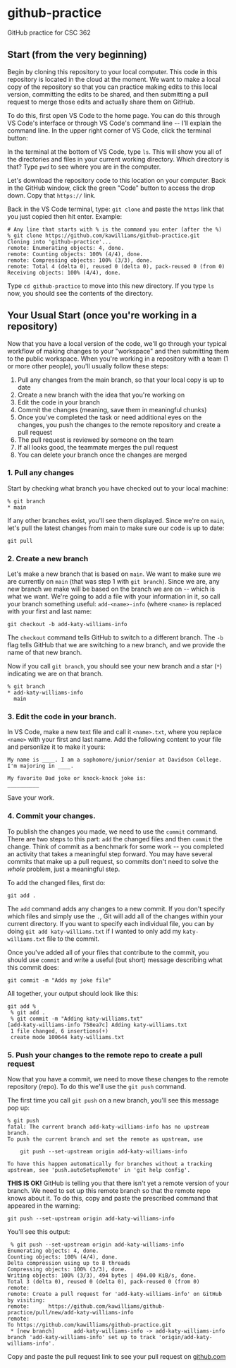 # github-practice
GitHub practice for CSC 362

## Start (from the very beginning)
Begin by cloning this repository to your local computer. This code in this repository is located in the cloud at the moment. We want to make a local copy of the repository so that you can practice making edits to this local version, committing the edits to be shared, and then submitting a pull request to merge those edits and actually share them on GitHub.

To do this, first open VS Code to the home page. You can do this through VS Code's interface or through VS Code's command line -- I'll explain the command line. In the upper right corner of VS Code, click the terminal button:
![]()

In the terminal at the bottom of VS Code, type `ls`. This will show you all of the directories and files in your current working directory. Which directory is that? Type `pwd` to see where you are in the computer.

Let's download the repository code to this location on your computer. Back in the GitHub window, click the green "Code" button to access the drop down. Copy that `https://` link.

Back in the VS Code terminal, type:
`git clone` and paste the `https` link that you just copied then hit enter.
Example:
```
# Any line that starts with % is the command you enter (after the %)
% git clone https://github.com/kawilliams/github-practice.git
Cloning into 'github-practice'...
remote: Enumerating objects: 4, done.
remote: Counting objects: 100% (4/4), done.
remote: Compressing objects: 100% (3/3), done.
remote: Total 4 (delta 0), reused 0 (delta 0), pack-reused 0 (from 0)
Receiving objects: 100% (4/4), done.
```

Type `cd github-practice` to move into this new directory. If you type `ls` now, you should see the contents of the directory.

## Your Usual Start (once you're working in a repository)
Now that you have a local version of the code, we'll go through your typical workflow of making changes to your "workspace" and then submitting them to the public workspace. When you're working in a repository with a team (1 or more other people), you'll usually follow these steps:

  1. Pull any changes from the main branch, so that your local copy is up to date
  2. Create a new branch with the idea that you're working on
  3. Edit the code in your branch
  4. Commit the changes (meaning, save them in meaningful chunks)
  5. Once you've completed the task or need additional eyes on the changes, you push the changes to the remote repository and create a pull request
  6. The pull request is reviewed by someone on the team
  7. If all looks good, the teammate merges the pull request
  8. You can delete your branch once the changes are merged

### 1. Pull any changes
Start by checking what branch you have checked out to your local machine:
```
% git branch
* main
```
If any other branches exist, you'll see them displayed. Since we're on `main`, let's pull the latest changes from main to make sure our code is up to date:
```
git pull
```

### 2. Create a new branch
Let's make a new branch that is based on `main`. We want to make sure we are currently on `main` (that was step 1 with `git branch`). Since we are, any new branch we make will be based on the branch we are on -- which is what we want. We're going to add a file with your information in it, so call your branch something useful: `add-<name>-info` (where `<name>` is replaced with your first and last name:
```
git checkout -b add-katy-williams-info
```
The `checkout` command tells GitHub to switch to a different branch. The `-b` flag tells GitHub that we are switching to a new branch, and we provide the name of that new branch.

Now if you call `git branch`, you should see your new branch and a star (`*`) indicating we are on that branch.
```
% git branch
* add-katy-williams-info
  main
```

### 3. Edit the code in your branch.
In VS Code, make a new text file and call it `<name>.txt`, where you replace `<name>` with your first and last name.
Add the following content to your file and personlize it to make it yours:
```
My name is ____. I am a sophomore/junior/senior at Davidson College. I'm majoring in ____.

My favorite Dad joke or knock-knock joke is:
__________
```

Save your work.

### 4. Commit your changes.
To publish the changes you made, we need to use the `commit` command. There are two steps to this part: `add` the changed files and then `commit` the change. Think of commit as a benchmark for some work -- you completed an activity that takes a meaningful step forward. You may have several commits that make up a pull request, so commits don't need to solve the *whole* problem, just a meaningful step.

To add the changed files, first do:
```
git add .
```
The `add` command adds any changes to a new commit. If you don't specify which files and simply use the `.`, Git will add all of the changes within your current directory. If you want to specify each individual file, you can by doing `git add katy-williams.txt` if I wanted to only add my `katy-williams.txt` file to the commit.

Once you've added all of your files that contribute to the commit, you should use `commit` and write a useful (but short) message describing what this commit does:
```
git commit -m "Adds my joke file"
```
All together, your output should look like this:
```
git add %                                                                                                                   
 % git add .
 % git commit -m "Adding katy-williams.txt"
[add-katy-williams-info 758ea7c] Adding katy-williams.txt
 1 file changed, 6 insertions(+)
 create mode 100644 katy-williams.txt
```
### 5. Push your changes to the remote repo to create a pull request
Now that you have a commit, we need to move these changes to the remote repository (repo). To do this we'll use the `git push` command. 

The first time you call `git push` on a new branch, you'll see this message pop up:
```
% git push
fatal: The current branch add-katy-williams-info has no upstream branch.
To push the current branch and set the remote as upstream, use

    git push --set-upstream origin add-katy-williams-info

To have this happen automatically for branches without a tracking
upstream, see 'push.autoSetupRemote' in 'git help config'.
```

**THIS IS OK!** GitHub is telling you that there isn't yet a remote version of your branch. We need to set up this remote branch so that the remote repo knows about it. To do this, copy and paste the prescribed command that appeared in the warning:
```
git push --set-upstream origin add-katy-williams-info
```
You'll see this output:
```
 % git push --set-upstream origin add-katy-williams-info
Enumerating objects: 4, done.
Counting objects: 100% (4/4), done.
Delta compression using up to 8 threads
Compressing objects: 100% (3/3), done.
Writing objects: 100% (3/3), 494 bytes | 494.00 KiB/s, done.
Total 3 (delta 0), reused 0 (delta 0), pack-reused 0 (from 0)
remote: 
remote: Create a pull request for 'add-katy-williams-info' on GitHub by visiting:
remote:      https://github.com/kawilliams/github-practice/pull/new/add-katy-williams-info
remote: 
To https://github.com/kawilliams/github-practice.git
 * [new branch]      add-katy-williams-info -> add-katy-williams-info
branch 'add-katy-williams-info' set up to track 'origin/add-katy-williams-info'.
```

Copy and paste the pull request link to see your pull request on [github.com](github.com)



